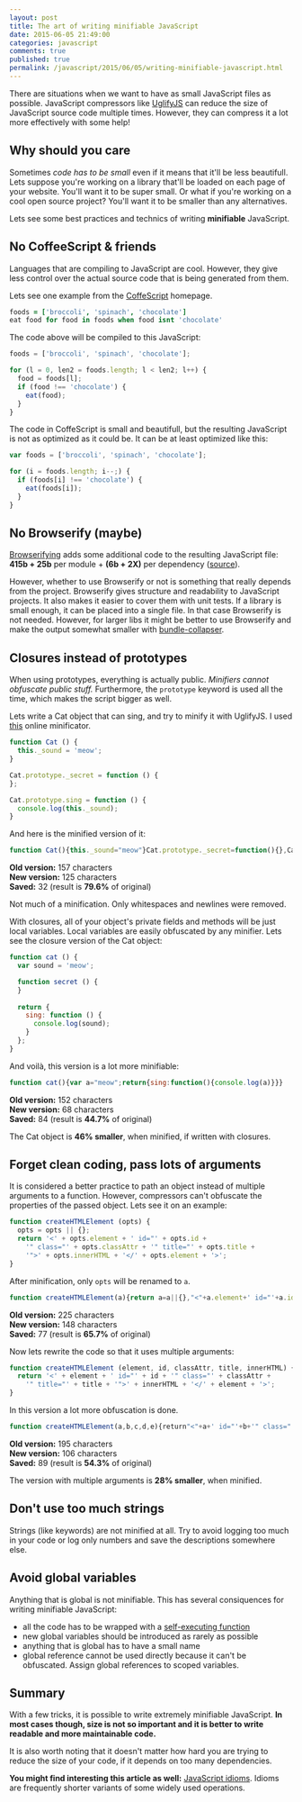 ```yaml
---
layout: post
title: The art of writing minifiable JavaScript
date: 2015-06-05 21:49:00
categories: javascript
comments: true
published: true
permalink: /javascript/2015/06/05/writing-minifiable-javascript.html
---
```


There are situations when we want to have as small JavaScript files as possible. JavaScript compressors like [UglifyJS][UglifyJS] can reduce the size of JavaScript source code multiple times. However, they can compress it a lot more effectively with some help!

## Why should you care

Sometimes _code has to be small_ even if it means that it'll be less beautifull. Lets suppose you're working on a library that'll be loaded on each page of your website. You'll want it to be super small. Or what if you're working on a cool open source project? You'll want it to be smaller than any alternatives.

Lets see some best practices and technics of writing **minifiable** JavaScript.

## No CoffeeScript & friends

Languages that are compiling to JavaScript are cool. However, they give less control over the actual source code that is being generated from them.

Lets see one example from the [CoffeScript][CoffeScript] homepage. 

```coffeescript
foods = ['broccoli', 'spinach', 'chocolate']
eat food for food in foods when food isnt 'chocolate'
```

The code above will be compiled to this JavaScript:

```js
foods = ['broccoli', 'spinach', 'chocolate'];

for (l = 0, len2 = foods.length; l < len2; l++) {
  food = foods[l];
  if (food !== 'chocolate') {
    eat(food);
  }
}
```

The code in CoffeScript is small and beautifull, but the resulting JavaScript is not as optimized as it could be. It can be at least optimized like this:

```js
var foods = ['broccoli', 'spinach', 'chocolate'];

for (i = foods.length; i--;) {
  if (foods[i] !== 'chocolate') {
    eat(foods[i]);
  }
}
```

## No Browserify (maybe)

[Browserifying][browserify] adds some additional code to the resulting JavaScript file: **415b + 25b** per module + **(6b + 2X)** per dependency ([source][browserify-size]).

However, whether to use Browserify or not is something that really depends from the project. Browserify gives structure and readability to JavaScript projects. It also makes it easier to cover them with unit tests. If a library is small enough, it can be placed into a single file. In that case Browserify is not needed. However, for larger libs it might be better to use Browserify and make the output somewhat smaller with [bundle-collapser][bundle-collapser].

## Closures instead of prototypes

When using prototypes, everything is actually public. _Minifiers cannot obfuscate public stuff._ Furthermore, the ``prototype`` keyword is used all the time, which makes the script bigger as well.

Lets write a Cat object that can sing, and try to minify it with UglifyJS. I used [this][online-uglify] online minificator.

```js
function Cat () {
  this._sound = 'meow';
}

Cat.prototype._secret = function () {
};

Cat.prototype.sing = function () {
  console.log(this._sound);
}
```

And here is the minified version of it:

```js
function Cat(){this._sound="meow"}Cat.prototype._secret=function(){},Cat.prototype.sing=function(){console.log(this._sound)};
```

**Old version:** 157 characters  
**New version:** 125 characters  
**Saved:** 32 (result is **79.6%** of original)

Not much of a minification. Only whitespaces and newlines were removed.

With closures, all of your object's private fields and methods will be just local variables. Local variables are easily obfuscated by any minifier. Lets see the closure version of the Cat object:

```js
function cat () {
  var sound = 'meow';

  function secret () {
  }
  
  return {
    sing: function () {
      console.log(sound);
    }
  };
}
```

And voilà, this version is a lot more minifiable:

```js
function cat(){var a="meow";return{sing:function(){console.log(a)}}}
```

**Old version:** 152 characters  
**New version:** 68 characters  
**Saved:** 84 (result is **44.7%** of original)

The Cat object is **46% smaller**, when minified, if written with closures.

## Forget clean coding, pass lots of arguments

It is considered a better practice to path an object instead of multiple arguments to a function. However, compressors can't obfuscate the properties of the passed object. Lets see it on an example:

```js
function createHTMLElement (opts) {
  opts = opts || {};
  return '<' + opts.element + ' id="' + opts.id +
    '" class="' + opts.classAttr + '" title="' + opts.title +
    '">' + opts.innerHTML + '</' + opts.element + '>';
}
```

After minification, only `opts` will be renamed to `a`.

```js
function createHTMLElement(a){return a=a||{},"<"+a.element+' id="'+a.id+'" class="'+a.classAttr+'" title="'+a.title+'">'+a.innerHTML+"</"+a.element+">"}
```

**Old version:** 225 characters  
**New version:** 148 characters  
**Saved:** 77 (result is **65.7%** of original)

Now lets rewrite the code so that it uses multiple arguments:

```js
function createHTMLElement (element, id, classAttr, title, innerHTML) {
  return '<' + element + ' id="' + id + '" class="' + classAttr +
    '" title="' + title + '">' + innerHTML + '</' + element + '>';
}
```

In this version a lot more obfuscation is done.

```js
function createHTMLElement(a,b,c,d,e){return"<"+a+' id="'+b+'" class="'+c+'" title="'+d+'">'+e+"</"+a+">"}
```

**Old version:** 195 characters  
**New version:** 106 characters  
**Saved:** 89 (result is **54.3%** of original)

The version with multiple arguments is **28% smaller**, when minified.

## Don't use too much strings

Strings (like keywords) are not minified at all. Try to avoid logging too much in your code or log only numbers and save the descriptions somewhere else.

## Avoid global variables

Anything that is global is not minifiable. This has several consiquences for writing minifiable JavaScript:

* all the code has to be wrapped with a [self-executing function][self-executing]
* new global variables should be introduced as rarely as possible
* anything that is global has to have a small name
* global reference cannot be used directly because it can't be obfuscated. Assign global references to scoped variables.

## Summary

With a few tricks, it is possible to write extremely minifiable JavaScript. **In most cases though, size is not so important and it is better to write readable and more maintainable code.**

It is also worth noting that it doesn't matter how hard you are trying to reduce the size of your code, if it depends on too many dependencies.

**You might find interesting this article as well:** [JavaScript idioms](http://www.kochan.io/javascript/javascript-idioms.html). Idioms are frequently shorter variants of some widely used operations.

[UglifyJS]: https://github.com/mishoo/UglifyJS
[CoffeScript]: http://coffeescript.org/
[browserify]: http://browserify.org/
[browserify-size]: http://webpack.github.io/docs/comparison.html
[bundle-collapser]: https://github.com/substack/bundle-collapser
[online-uglify]: https://marijnhaverbeke.nl/uglifyjs
[self-executing]: http://esbueno.noahstokes.com/post/77292606977/self-executing-anonymous-functions-or-how-to-write
